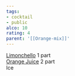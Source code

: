 ```yaml
---
tags:
- cocktail
- public
alco: 10
rating: 4
parent: '[[Orange-mix]]'
---
```


[Limonchello](Limonchello.md) 1 part  
[Orange Juice](Orange%20Juice.md) 2 part  
Ice
